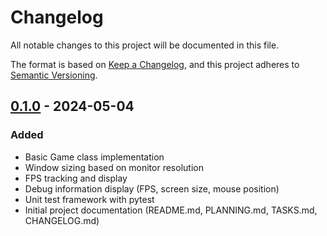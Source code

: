 # Changelog

All notable changes to this project will be documented in this file.

The format is based on [Keep a Changelog](https://keepachangelog.com/en/1.0.0/),
and this project adheres to [Semantic Versioning](https://semver.org/spec/v2.0.0.html).

## [0.1.0] - 2024-05-04

### Added
- Basic Game class implementation
- Window sizing based on monitor resolution
- FPS tracking and display
- Debug information display (FPS, screen size, mouse position)
- Unit test framework with pytest
- Initial project documentation (README.md, PLANNING.md, TASKS.md, CHANGELOG.md)

[0.1.0]: https://github.com/bruce-e-12020/necromancer/releases/tag/v0.1.0